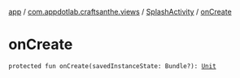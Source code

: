 [app](../../index.md) / [com.appdotlab.craftsanthe.views](../index.md) / [SplashActivity](index.md) / [onCreate](./on-create.md)

# onCreate

`protected fun onCreate(savedInstanceState: Bundle?): `[`Unit`](https://kotlinlang.org/api/latest/jvm/stdlib/kotlin/-unit/index.html)
